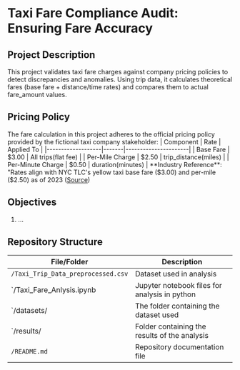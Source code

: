 # Taxi Fare Compliance Audit: Ensuring Fare Accuracy

## Project Description
This project validates taxi fare charges against company pricing policies to detect discrepancies and anomalies. Using trip data, it calculates theoretical fares (base fare + distance/time rates) and compares them to actual fare_amount values.

## Pricing Policy
The fare calculation in this project adheres to the official pricing policy provided by the fictional taxi company stakeholder:
| Component         | Rate  | Applied To           |
|-------------------|-------|----------------------|
| Base Fare         | $3.00 | All trips(flat fee)  |
| Per-Mile Charge   | $2.50 | trip_distance(miles) |
| Per-Minute Charge | $0.50 | duration(minutes)    |
**Industry Reference**:
"Rates align with NYC TLC's yellow taxi base fare ($3.00) and per-mile ($2.50) as of 2023 ([Source](https://www.nyc.gov/site/tlc/passengers/taxi-fare.page))

## Objectives
1. ...

## Repository Structure
| File/Folder                       | Description                                              |
|-----------------------------------|----------------------------------------------------------|
| `/Taxi_Trip_Data_preprocessed.csv`| Dataset used in analysis                                 |
| `/Taxi_Fare_Anlysis.ipynb         | Jupyter notebook files for analysis in python            |
| `/datasets/                       | The folder containing the dataset used                   |
| `/results/                        | Folder containing the results of the analysis            |
| `/README.md`                      | Repository documentation file                            |